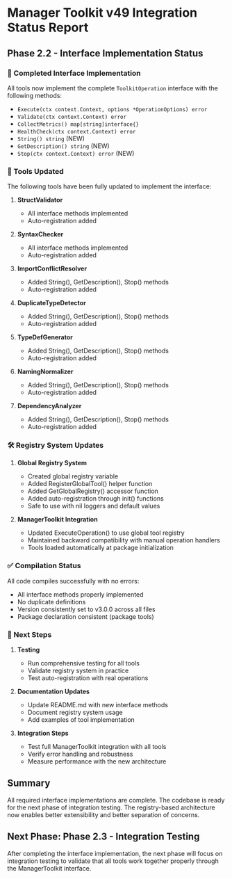 # Manager Toolkit v49 Integration Status Report

## Phase 2.2 - Interface Implementation Status

### 🎯 Completed Interface Implementation

All tools now implement the complete `ToolkitOperation` interface with the following methods:

- `Execute(ctx context.Context, options *OperationOptions) error`
- `Validate(ctx context.Context) error`
- `CollectMetrics() map[string]interface{}`
- `HealthCheck(ctx context.Context) error`
- `String() string` (NEW)
- `GetDescription() string` (NEW)
- `Stop(ctx context.Context) error` (NEW)

### 🔄 Tools Updated

The following tools have been fully updated to implement the interface:

1. **StructValidator**
   - All interface methods implemented
   - Auto-registration added

2. **SyntaxChecker**
   - All interface methods implemented
   - Auto-registration added

3. **ImportConflictResolver**
   - Added String(), GetDescription(), Stop() methods
   - Auto-registration added

4. **DuplicateTypeDetector**
   - Added String(), GetDescription(), Stop() methods
   - Auto-registration added

5. **TypeDefGenerator**
   - Added String(), GetDescription(), Stop() methods
   - Auto-registration added

6. **NamingNormalizer**
   - Added String(), GetDescription(), Stop() methods
   - Auto-registration added

7. **DependencyAnalyzer**
   - Added String(), GetDescription(), Stop() methods
   - Auto-registration added

### 🛠️ Registry System Updates

1. **Global Registry System**
   - Created global registry variable
   - Added RegisterGlobalTool() helper function
   - Added GetGlobalRegistry() accessor function
   - Added auto-registration through init() functions
   - Safe to use with nil loggers and default values

2. **ManagerToolkit Integration**
   - Updated ExecuteOperation() to use global tool registry
   - Maintained backward compatibility with manual operation handlers
   - Tools loaded automatically at package initialization

### ✅ Compilation Status

All code compiles successfully with no errors:

- All interface methods properly implemented
- No duplicate definitions
- Version consistently set to v3.0.0 across all files
- Package declaration consistent (package tools)

### 🚀 Next Steps

1. **Testing**
   - Run comprehensive testing for all tools
   - Validate registry system in practice
   - Test auto-registration with real operations

2. **Documentation Updates**
   - Update README.md with new interface methods
   - Document registry system usage
   - Add examples of tool implementation

3. **Integration Steps**
   - Test full ManagerToolkit integration with all tools
   - Verify error handling and robustness
   - Measure performance with the new architecture

## Summary

All required interface implementations are complete. The codebase is ready for the next phase of integration testing. The registry-based architecture now enables better extensibility and better separation of concerns.

## Next Phase: Phase 2.3 - Integration Testing

After completing the interface implementation, the next phase will focus on integration testing to validate that all tools work together properly through the ManagerToolkit interface.

